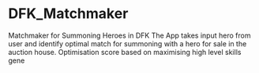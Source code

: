 # DFK_Matchmaker
Matchmaker for Summoning Heroes in DFK
The App takes input hero from user and identify optimal match for summoning with a hero for sale in the auction house. Optimisation score based on maximising high level skills gene
